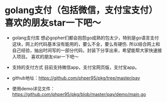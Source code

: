# golang支付（包括微信，支付宝支付）喜欢的朋友star一下吧～
* golang支付库
想必gopher们都会抱怨go成熟的包太少，特别是go语言支付这块，网上的代码基本没有能用的，要么不全，要么有硬伤.
所以结合网上和自己经验，抽出时间写的一部分代码，封装下分享出来，希望能帮大家快速接入项目。
喜欢的朋友star一下吧～
* 支持的支付方式
目前支持微信app，支付宝网页版，支付宝app。

* github地址：https://github.com/phper95/pkg/tree/master/pay

* 使用demo详见文件：https://github.com/phper95/pkg/blob/master/pay/demo/main.go

